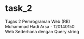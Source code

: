 # task_2
Tugas 2 Pemrograman Web (RB) <br>
Muhammad Hadi Arsa - 120140150 <br>
Web Sederhana dengan Query string